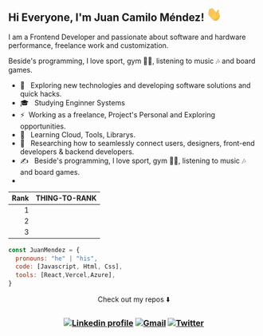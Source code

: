 
<h2> Hi Everyone, I'm Juan Camilo Méndez! <img src="https://raw.githubusercontent.com/ABSphreak/ABSphreak/master/gifs/Hi.gif" width="30px"></h2>

I am a Frontend Developer and passionate about software and hardware performance, freelance work and customization.   

Beside's programming, I love sport, gym ⛹🏼, listening to music 🎶 and board games.
- 🤔 &nbsp; Exploring new technologies and developing software solutions and quick hacks.
- 🎓 &nbsp; Studying Enginner Systems 
- ⚡&nbsp; Working as a freelance, Project's Personal and Exploring opportunities.
- 🌱 &nbsp; Learning Cloud, Tools, Librarys.
- 💬  &nbsp; Researching how to seamlessly connect users, designers, front-end developers & backend developers.
- ✍️ &nbsp; Beside's programming, I love sport, gym ⛹🏼, listening to music 🎶 and board games.
- 
| Rank | THING-TO-RANK |
|-----:|---------------|
|     1|               |
|     2|               |
|     3|               |


```javascript
const JuanMendez = {
  pronouns: "he" | "his",
  code: [Javascript, Html, Css],
  tools: [React,Vercel,Azure],
}
```
<p align="center" Do :star: Connect, Apply, Development and Deploy. 
</p>
<p align="center">
Check out my repos ⬇️  
</p>


<h3>
  <p align="center">
    <a href="www.linkedin.com/in/jcxmendezz"><img alt="Linkedin profile" title="Linkedin" src="https://raw.githubusercontent.com/Thomas-George-T/Thomas-George-T/master/assets/linkedin.svg")
" width="100" height="30" /></a>
    <a href="mailto:juanmendez17t@gmail.com"><img alt="Gmail" src="https://raw.githubusercontent.com/Thomas-George-T/Thomas-George-T/master/assets/google-gmail.svg" title="Email" width="100" height="30" /></a>
    <a href="https://twitter.com/JuanM193"><img alt="Twitter" src="https://raw.githubusercontent.com/Thomas-George-T/Thomas-George-T/master/assets/twitter.svg" title="Twitter" width="100" height="30" /></a>
</p>

  <h3>
  



